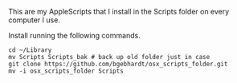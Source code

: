 This are my AppleScripts that I install in the Scripts folder on every computer I use.

Install running the following commands.

```shell
cd ~/Library
mv Scripts Scripts_bak # back up old folder just in case
git clone https://github.com/bgebhardt/osx_scripts_folder.git
mv -i osx_scripts_folder Scripts
```